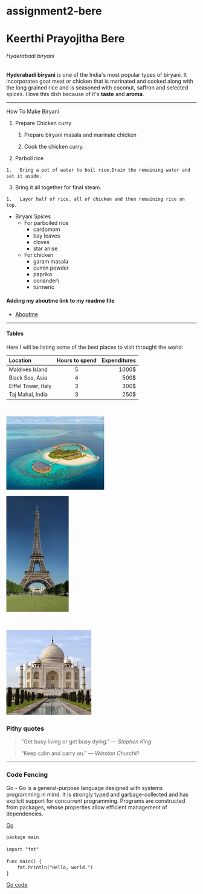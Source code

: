 # assignment2-bere
# Keerthi Prayojitha Bere
###### Hyderabadi biryani

**Hyderabadi biryani** is one of the India's most popular types of biryani. It incorporates goat meat or chicken that is marinated and cooked along with the long grained rice and is seasoned with coconut, saffron and selected spices.
I love this dish because of it's **taste** and **aroma**.

***
How To Make Biryani

1.  Prepare Chicken curry

    1.   Prepare biryani masala and marinate chicken
  
    2.   Cook the chicken curry. 
  
2.   Parboil rice

    1.   Bring a pot of water to boil rice.Drain the remaining water and set it aside.
  
3.   Bring it all together for final steam.

    1.   Layer half of rice, all of chicken and then remaining rice on top.
   
 *  Biryani Spices
    *   For parboiled rice
        *   cardomom
        *   bay leaves
        *   cloves
        *   star anise
    *   For chicken
        *   garam masala
        *   cumin powder
        *   paprika
        *   coriander\
        *   turmeric
#### Adding my aboutme link to my readme file
        
 - [Aboutme](https://github.com/prayojitha/assignment2-bere/blob/main/AboutMe.md)
 
---

 #### Tables
 Here I will be listing some of the best places to visit throught the world:

|Location| Hours to spend| Expenditures|
|:---|:---:|---:|
|Maldives Island| 5|1000$|
|Black Sea, Asia|  4|500$|
|Eiffel Tower, Italy|3|300$|
|Taj Mahal, India| 3| 250$|
<br> 

![Maldives](images/maldives.jpg)
<br>

![eiffel](images/eiffel.jpg)

<br>

![Taj Mahal](images/TajMahal.jpg)

### Pithy quotes

>"Get busy living or get busy dying." — *Stephen King*

>“Keep calm and carry on.” — *Winston Churchill*


---
### Code Fencing

Go - Go is a general-purpose language designed with systems programming in mind. It is strongly typed and garbage-collected and has explicit support for concurrent programming. Programs are constructed from packages, whose properties allow efficient management of dependencies.

[Go](https://golang.org/ref/spec#:~:text=Go%20is%20a%20general%2Dpurpose,allow%20efficient%20management%20of%20dependencies.)

```
package main

import "fmt"

func main() {
	fmt.Println("Hello, world.")
}

```
[Go code](https://golang.org/doc/code.html)



